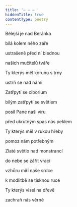 ```yaml
---
title: '– – – '
hiddenTitle: true
contentType: poetry
---
```


<section>

Bělejší je nad Beránka

bílá kolem něho záře

ustrašeně před ní blednou

našich mučitelů tváře

Ty kterýs měl korunu s trny

ustrň se nad námi

Zatřpytí se ciborium

bílým zatřpytí se světlem

posil Pane naši víru

před ukrutným spas nás peklem

Ty kterýs měl v rukou hřeby

pomoz nám potřebným

Zlaté světlo nad monstrancí

do nebe se zářit vrací

vzhůru míří naše srdce

k modlitbě se tisknou ruce

Ty kterýs visel na dřevě

zachraň nás věrné

</section>

